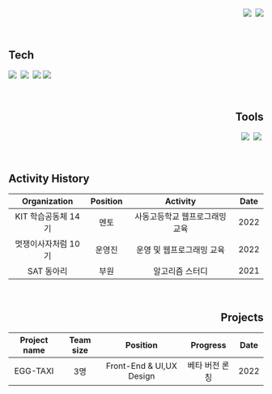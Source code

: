 <br>

<p align="right">
  <a href="https://www.instagram.com/hy__wuuuuuuuu/"><img src="https://img.shields.io/badge/Instagram-E4405F?style=flat-square&logo=Instagram&logoColor=white&link=https://www.instagram.com/hy__wuuuuuuuu/"/></a>&nbsp
  <a href="mailto:ghw9174@gmail.com"><img src="https://img.shields.io/badge/Gmail-d14836?style=flat-square&logo=Gmail&logoColor=white&link=ghw9174@gmail.com"/></a>
</p>



<br>

<h2 align="left">Tech</h2>
<p align="left">   
  <a><img src="https://img.shields.io/badge/HTML5-E34F26?style=flat-square&logo=HTML5&logoColor=white"/></a>&nbsp
  <a><img src="https://img.shields.io/badge/CSS3-1572B6?style=flat-square&logo=CSS3&logoColor=white"/></a>&nbsp
  <a><img src="https://img.shields.io/badge/Javascript-F7DF1E?style=flat-square&logo=Javascript&logoColor=black"/></a>
  <a><img src="https://img.shields.io/badge/React-61DAFB?style=flat-square&logo=React&logoColor=black"/></a>&nbsp 
</p>

<br>

<h2 align="right">Tools</h2>
<p align="right">   
  <a><img src="https://img.shields.io/badge/Visualstudiocode-007ACC?style=flat-square&logo=Visualstudiocode&logoColor=white"/></a>&nbsp
  <a><img src="https://img.shields.io/badge/Github-181717?style=flat-square&logo=Github&logoColor=white"/></a>&nbsp
</p>

<br>

<h2 align="left">Activity History</h2>
<div align='left'>
  
|     Organization    | Position |            Activity            | Date |
|:-------------------:|:--------:|:------------------------------:|:----:|
| KIT 학습공동체 14기 |   멘토   | 사동고등학교 웹프로그래밍 교육 | 2022 |
| 멋쟁이사자처럼 10기 |  운영진  |       운영 및 웹프로그래밍 교육      | 2022 |
|      SAT 동아리     |   부원   |         알고리즘 스터디        | 2021 |  
  
</div>

<br>

<h2 align="right">Projects</h2>
<div align="right">  
 
| Project name | Team size |         Position         |    Progress    | Date |
|:------------:|:---------:|:------------------------:|:--------------:|:----:|
|   EGG-TAXI   |    3명    | Front-End & UI,UX Design | 베타 버전 론칭 | 2022 |
 
</div>
